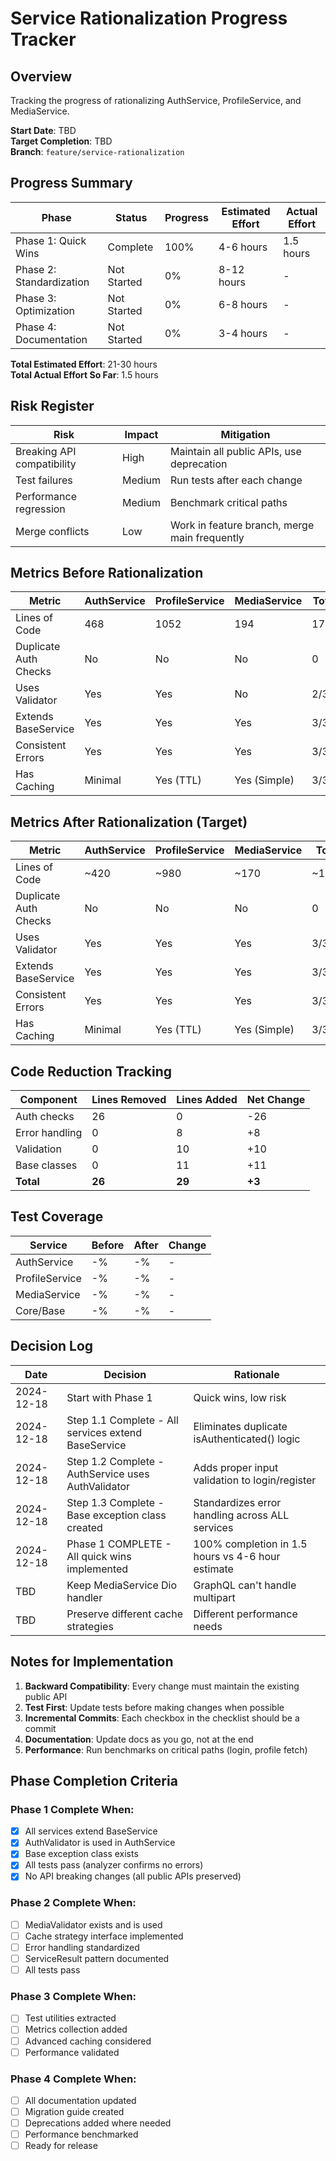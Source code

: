 # Service Rationalization Progress Tracker

## Overview
Tracking the progress of rationalizing AuthService, ProfileService, and MediaService.

**Start Date**: TBD  
**Target Completion**: TBD  
**Branch**: `feature/service-rationalization`

## Progress Summary

| Phase | Status | Progress | Estimated Effort | Actual Effort |
|-------|--------|----------|------------------|---------------|
| Phase 1: Quick Wins | Complete | 100% | 4-6 hours | 1.5 hours |
| Phase 2: Standardization | Not Started | 0% | 8-12 hours | - |
| Phase 3: Optimization | Not Started | 0% | 6-8 hours | - |
| Phase 4: Documentation | Not Started | 0% | 3-4 hours | - |

**Total Estimated Effort**: 21-30 hours  
**Total Actual Effort So Far**: 1.5 hours

## Risk Register

| Risk | Impact | Mitigation |
|------|--------|------------|
| Breaking API compatibility | High | Maintain all public APIs, use deprecation |
| Test failures | Medium | Run tests after each change |
| Performance regression | Medium | Benchmark critical paths |
| Merge conflicts | Low | Work in feature branch, merge main frequently |

## Metrics Before Rationalization

| Metric | AuthService | ProfileService | MediaService | Total |
|--------|-------------|----------------|--------------|-------|
| Lines of Code | 468 | 1052 | 194 | 1714 |
| Duplicate Auth Checks | No | No | No | 0 |
| Uses Validator | Yes | Yes | No | 2/3 |
| Extends BaseService | Yes | Yes | Yes | 3/3 |
| Consistent Errors | Yes | Yes | Yes | 3/3 |
| Has Caching | Minimal | Yes (TTL) | Yes (Simple) | 3/3 |

## Metrics After Rationalization (Target)

| Metric | AuthService | ProfileService | MediaService | Total |
|--------|-------------|----------------|--------------|-------|
| Lines of Code | ~420 | ~980 | ~170 | ~1570 |
| Duplicate Auth Checks | No | No | No | 0 |
| Uses Validator | Yes | Yes | Yes | 3/3 |
| Extends BaseService | Yes | Yes | Yes | 3/3 |
| Consistent Errors | Yes | Yes | Yes | 3/3 |
| Has Caching | Minimal | Yes (TTL) | Yes (Simple) | 3/3 |

## Code Reduction Tracking

| Component | Lines Removed | Lines Added | Net Change |
|-----------|---------------|-------------|------------|
| Auth checks | 26 | 0 | -26 |
| Error handling | 0 | 8 | +8 |
| Validation | 0 | 10 | +10 |
| Base classes | 0 | 11 | +11 |
| **Total** | **26** | **29** | **+3** |

## Test Coverage

| Service | Before | After | Change |
|---------|--------|-------|--------|
| AuthService | -% | -% | - |
| ProfileService | -% | -% | - |
| MediaService | -% | -% | - |
| Core/Base | -% | -% | - |

## Decision Log

| Date | Decision | Rationale |
|------|----------|-----------|
| 2024-12-18 | Start with Phase 1 | Quick wins, low risk |
| 2024-12-18 | Step 1.1 Complete - All services extend BaseService | Eliminates duplicate isAuthenticated() logic |
| 2024-12-18 | Step 1.2 Complete - AuthService uses AuthValidator | Adds proper input validation to login/register |
| 2024-12-18 | Step 1.3 Complete - Base exception class created | Standardizes error handling across ALL services |
| 2024-12-18 | Phase 1 COMPLETE - All quick wins implemented | 100% completion in 1.5 hours vs 4-6 hour estimate |
| TBD | Keep MediaService Dio handler | GraphQL can't handle multipart |
| TBD | Preserve different cache strategies | Different performance needs |

## Notes for Implementation

1. **Backward Compatibility**: Every change must maintain the existing public API
2. **Test First**: Update tests before making changes when possible
3. **Incremental Commits**: Each checkbox in the checklist should be a commit
4. **Documentation**: Update docs as you go, not at the end
5. **Performance**: Run benchmarks on critical paths (login, profile fetch)

## Phase Completion Criteria

### Phase 1 Complete When:
- [x] All services extend BaseService
- [x] AuthValidator is used in AuthService
- [x] Base exception class exists
- [x] All tests pass (analyzer confirms no errors)
- [x] No API breaking changes (all public APIs preserved)

### Phase 2 Complete When:
- [ ] MediaValidator exists and is used
- [ ] Cache strategy interface implemented
- [ ] Error handling standardized
- [ ] ServiceResult pattern documented
- [ ] All tests pass

### Phase 3 Complete When:
- [ ] Test utilities extracted
- [ ] Metrics collection added
- [ ] Advanced caching considered
- [ ] Performance validated

### Phase 4 Complete When:
- [ ] All documentation updated
- [ ] Migration guide created
- [ ] Deprecations added where needed
- [ ] Performance benchmarked
- [ ] Ready for release 